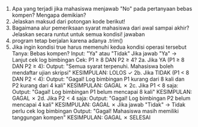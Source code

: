 1. Apa yang terjadi jika mahasiswa menjawab "No" pada pertanyaan bebas kompen?
Mengapa demikian?
2. Jelaskan maksud dari potongan kode berikut!
3. Bagaimana alur pemeriksaan syarat mahasiswa dari awal sampai akhir? Jelaskan secara
runtut untuk semua kondisi!
jawaban
1. program tetap berjalan karena adanya .trim()
2. Jika ingin kondisi true harus memenuhi kedua kondisi operasi tersebut
Tanya: Bebas kompen?
Input: "Ya" atau "Tidak"
Jika jawab "Ya" → Lanjut cek log bimbingan
Cek: P1 ≥ 8 DAN P2 ≥ 4?
2a. Jika YA (P1 ≥ 8 DAN P2 ≥ 4):
Output: "Semua syarat terpenuhi. Mahasiswa boleh mendaftar ujian skripsi"
KESIMPULAN: LOLOS ✓
2b. Jika TIDAK (P1 < 8 DAN P2 < 4):
Output: "Gagal! Log bimbingan P1 kurang dari 8 kali dan P2 kurang dari 4 kali"
KESIMPULAN: GAGAL ✗
2c. Jika P1 < 8 saja:
Output: "Gagal! Log bimbingan P1 belum mencapai 8 kali"
KESIMPULAN: GAGAL ✗
2d. Jika P2 < 4 saja:
Output: "Gagal! Log bimbingan P2 belum mencapai 4 kali"
KESIMPULAN: GAGAL ✗
Jika jawab "Tidak" → Tidak perlu cek log bimbingan
Output: "Gagal! Mahasiswa masih memiliki tanggungan kompen"
KESIMPULAN: GAGAL ✗
SELESAI